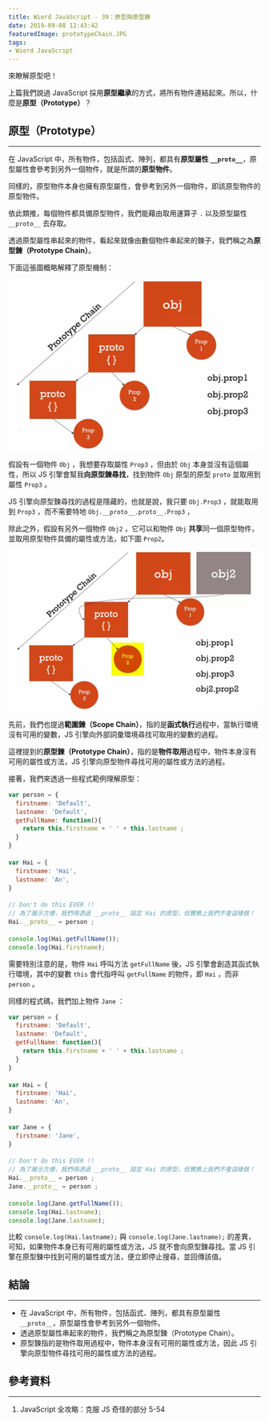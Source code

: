 ```yaml
---
title: Wierd JavaScript - 39：原型與原型鍊
date: 2019-09-08 12:43:42
featuredImage: prototypeChain.JPG
tags:
- Wierd JavaScript
---
```


來瞭解原型吧！　　

<!-- more -->

上篇我們說過 JavaScript 採用**原型繼承**的方式，將所有物件連結起來。所以，什麼是**原型（Prototype）**？

## 原型（Prototype）
---

在 JavaScript 中，所有物件，包括函式、陣列，都具有**原型屬性 `__proto__`**，原型屬性會參考到另外一個物件，就是所謂的**原型物件**。

同樣的，原型物件本身也擁有原型屬性，會參考到另外一個物件，即該原型物件的原型物件。

依此類推，每個物件都具備原型物件，我們能藉由取用運算子 `.` 以及原型屬性 `__proto__` 去存取。

透過原型屬性串起來的物件，看起來就像由數個物件串起來的鍊子，我們稱之為**原型鍊（Prototype Chain）**。

下面這張圖概略解釋了原型機制：

![範圍鍊（圖片源自參考資料 1.）](./prototypeChain.JPG)



假設有一個物件 `Obj` ，我想要存取屬性 `Prop3` ，但由於 `Obj` 本身並沒有這個屬性，所以 JS 引擎會幫我**向原型鍊尋找**，找到物件 `Obj` 原型的原型 `proto` 並取用到屬性 `Prop3` 。

JS 引擎向原型鍊尋找的過程是隱藏的，也就是說，我只要 `Obj.Prop3` ，就能取用到 `Prop3` ，而不需要特地 `Obj.__proto__.proto__.Prop3` ，

除此之外，假設有另外一個物件 `Obj2` ，它可以和物件 `Obj` **共享**同一個原型物件，並取用原型物件具備的屬性或方法，如下圖 `Prop2`。  

![範圍鍊（圖片源自參考資料 1.）](./prototypeChain2.JPG)



先前，我們也提過**範圍鍊（Scope Chain）**，指的是**函式執行**過程中，當執行環境沒有可用的變數，JS 引擎向外部詞彙環境尋找可取用的變數的過程。

這裡提到的**原型鍊（Prototype Chain）**，指的是**物件取用**過程中，物件本身沒有可用的屬性或方法，JS 引擎向原型物件尋找可用的屬性或方法的過程。

接著，我們來透過一些程式範例理解原型：

```javascript
var person = {
  firstname: 'Default',
  lastname: 'Default',
  getFullName: function(){
    return this.firstname + ' ' + this.lastname ;
  }
}

var Hai = {
  firstname: 'Hai',
  lastname: 'An',
}

// Don't do this EVER !! 
// 為了展示方便，我們得透過 __proto__ 設定 Hai 的原型，但實務上我們不會這樣做！
Hai.__proto__ = person ;

console.log(Hai.getFullName());
console.log(Hai.firstname);
```

需要特別注意的是，物件 `Hai` 呼叫方法 `getFullName` 後，JS 引擎會創造其函式執行環境，其中的變數 `this` 會代指呼叫 `getFullName` 的物件，即 `Hai` ，而非 `person` 。

同樣的程式碼，我們加上物件 `Jane` ：

```javascript
var person = {
  firstname: 'Default',
  lastname: 'Default',
  getFullName: function(){
    return this.firstname + ' ' + this.lastname ;
  }
}

var Hai = {
  firstname: 'Hai',
  lastname: 'An',
}

var Jane = {
  firstname: 'Jane',
}

// Don't do this EVER !! 
// 為了展示方便，我們得透過 __proto__ 設定 Hai 的原型，但實務上我們不會這樣做！
Hai.__proto__ = person ;
Jane.__proto__ = person ;

console.log(Jane.getFullName());
console.log(Hai.lastname);
console.log(Jane.lastname);
```

比較 `console.log(Hai.lastname);` 與 `console.log(Jane.lastname);` 的差異，可知，如果物件本身已有可用的屬性或方法，JS 就不會向原型鍊尋找。當 JS 引擎在原型鍊中找到可用的屬性或方法，便立即停止搜尋，並回傳該值。



## 結論
---
* 在 JavaScript 中，所有物件，包括函式、陣列，都具有原型屬性 `__proto__`，原型屬性會參考到另外一個物件。
* 透過原型屬性串起來的物件，我們稱之為原型鍊（Prototype Chain）。
* 原型鍊指的是物件取用過程中，物件本身沒有可用的屬性或方法，因此 JS 引擎向原型物件尋找可用的屬性或方法的過程。

## 參考資料
---
1. JavaScript 全攻略：克服 JS 奇怪的部分 5-54
